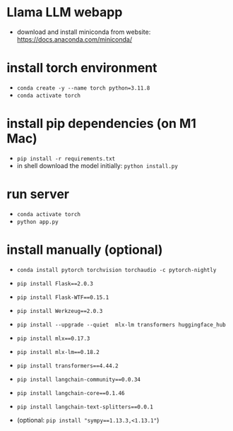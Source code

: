 # Llama LLM webapp
 - download and install miniconda from website: https://docs.anaconda.com/miniconda/

# install torch environment
- `conda create -y --name torch python=3.11.8`
- `conda activate torch`

# install pip dependencies (on M1 Mac)
- `pip install -r requirements.txt`
-  in shell download the model initially: `python install.py`

# run server
- `conda activate torch`
- `python app.py`

# install manually (optional)
- `conda install pytorch torchvision torchaudio -c pytorch-nightly`
- `pip install Flask==2.0.3`
- `pip install Flask-WTF==0.15.1`
- `pip install Werkzeug==2.0.3`
- `pip install --upgrade --quiet  mlx-lm transformers huggingface_hub`
- `pip install mlx==0.17.3`
- `pip install mlx-lm==0.18.2`
- `pip install transformers==4.44.2`
- `pip install langchain-community==0.0.34`
- `pip install langchain-core==0.1.46`
- `pip install langchain-text-splitters==0.0.1`

- (optional: `pip install "sympy==1.13.3,<1.13.1"`)
